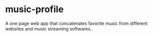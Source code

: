 # music-profile
A one page web app that concatenates favorite music from different websites and music streaming softwares..
